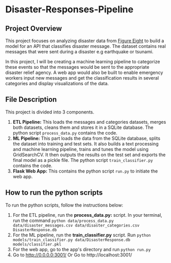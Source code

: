 # Disaster-Responses-Pipeline
## Project Overview
This project focuses on analyzing disaster data from [Figure Eight](https://appen.com/) to build a model for an API that classifies disaster message. The dataset contains real messages that were sent during a disaster e.g earthquake or tsunami. 

In this project, I will be creating a machine learning pipeline to categorize these events so that the messages would be sent to the appropriate disaster relief agency. A web app would also be built to enable emergency workers input new messages and get the classification results in several categories and display visualizations of the data.

## File Description
This project is divided into 3 components.
1. **ETL Pipeline:** This loads the messages and categories datasets, merges both datasets, cleans them and stores it in a SQLite database. The python script `process_data.py` contains the code.
2. **ML Pipeline:** This part loads the data from the SQLite database, splits the dataset into training and test sets. It also builds a text processing and machine learning pipeline, trains and tunes the model using GridSearchCV. It then outputs the results on the test set and exports the final model as a pickle file. The python script `train_classifier.py` contains the code.
3. **Flask Web App:** This contains the python script `run.py` to initiate the web app.

## How to run the python scripts
To run the python scripts, follow the instructions below:
1. For the ETL pipeline, run the **process_data.py:** script. In your terminal, run the command `python data/process_data.py data/disaster_messages.csv data/disaster_categories.csv DisasterResponse.db`
2. For the ML pipeline, run the **train_classifier.py** script. Run `python models/train_classifier.py data/DisasterResponse.db models/classifier.pkl`
3. For the web app, go to the app's directory and run `python run.py`
4. Go to http://0.0.0.0:3001/ Or Go to http://localhost:3001/



